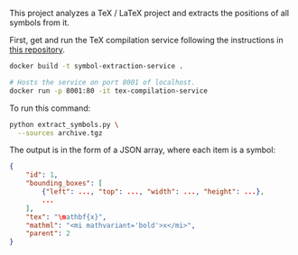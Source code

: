 This project analyzes a TeX / LaTeX project and extracts the positions of all symbols from it.

First, get and run the TeX compilation service following the instructions in [this repository](https://github.com/andrewhead/tex-compilation-service). 

```bash
docker build -t symbol-extraction-service .
```

```bash
# Hosts the service on port 8001 of localhost.
docker run -p 8001:80 -it tex-compilation-service
```


To run this command:

```bash
python extract_symbols.py \
  --sources archive.tgz
```

The output is in the form of a JSON array, where each item is a symbol:

```json
{
    "id": 1,
    "bounding_boxes": [
        {"left": ..., "top": ..., "width": ..., "height": ...},
        ...
    ],
    "tex": "\mathbf{x}",
    "mathml": "<mi mathvariant='bold'>x</mi>",
    "parent": 2
}
```